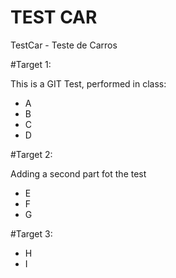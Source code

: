 TEST CAR
=======
TestCar - Teste de Carros

#Target 1:

This is a GIT Test, performed in class:

- A
- B
- C
- D

#Target 2:

Adding a second part fot the test

- E
- F
- G

#Target 3:

- H
- I
